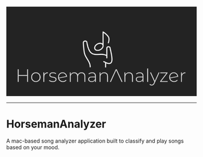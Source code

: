 <p align="center">
  <img src="/logo/banner.png"/>
</p>
<hr>

# HorsemanAnalyzer
A mac-based song analyzer application built to classify and play songs based on your mood.
